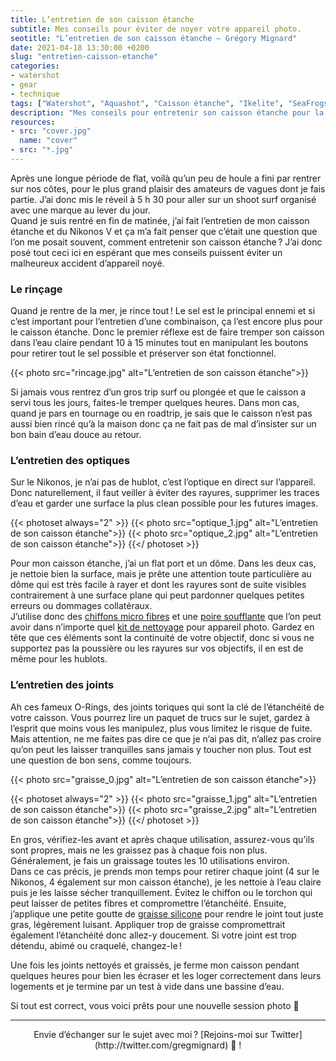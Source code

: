 ```yaml
---
title: L’entretien de son caisson étanche
subtitle: Mes conseils pour éviter de noyer votre appareil photo.
seotitle: "L’entretien de son caisson étanche — Grégory Mignard"
date: 2021-04-18 13:30:00 +0200
slug: "entretien-caisson-etanche"
categories:
- watershot
- gear
- technique
tags: ["Watershot", "Aquashot", "Caisson étanche", "Ikelite", "SeaFrogs", "SLP", "Aquatech", "Caisson", "Photo de surf", "Photo sous-marine", "Entretien", "Surf", "Vague"]
description: "Mes conseils pour entretenir son caisson étanche pour la photo de surf ou la photographie sous-marine."
resources:
- src: "cover.jpg"
  name: "cover"
- src: "*.jpg"
---
```


Après une longue période de flat, voilà qu’un peu de houle a fini par rentrer sur nos côtes, pour le plus grand plaisir des amateurs de vagues dont je fais partie. J’ai donc mis le réveil à 5 h 30 pour aller sur un shoot surf organisé avec une marque au lever du jour.  
Quand je suis rentré en fin de matinée, j’ai fait l’entretien de mon caisson étanche et du Nikonos V et ça m’a fait penser que c’était une question que l’on me posait souvent, comment entretenir son caisson étanche ? J’ai donc posé tout ceci ici en espérant que mes conseils puissent éviter un malheureux accident d’appareil noyé.

### Le rinçage

Quand je rentre de la mer, je rince tout ! Le sel est le principal ennemi et si c’est important pour l’entretien d’une combinaison, ça l’est encore plus pour le caisson étanche. Donc le premier réflexe est de faire tremper son caisson dans l’eau claire pendant 10 à 15 minutes tout en manipulant les boutons pour retirer tout le sel possible et préserver son état fonctionnel.

{{< photo src="rincage.jpg" alt="L’entretien de son caisson étanche">}}

Si jamais vous rentrez d’un gros trip surf ou plongée et que le caisson a servi tous les jours, faites-le tremper quelques heures. Dans mon cas, quand je pars en tournage ou en roadtrip, je sais que le caisson n’est pas aussi bien rincé qu’à la maison donc ça ne fait pas de mal d’insister sur un bon bain d’eau douce au retour.

### L’entretien des optiques

Sur le Nikonos, je n’ai pas de hublot, c’est l’optique en direct sur l’appareil. Donc naturellement, il faut veiller à éviter des rayures, supprimer les traces d’eau et garder une surface la plus clean possible pour les futures images.

{{< photoset always="2" >}}
{{< photo src="optique_1.jpg" alt="L’entretien de son caisson étanche">}}
{{< photo src="optique_2.jpg" alt="L’entretien de son caisson étanche">}}
{{</ photoset >}}

Pour mon caisson étanche, j’ai un flat port et un dôme. Dans les deux cas, je nettoie bien la surface, mais je prête une attention toute particulière au dôme qui est très facile à rayer et dont les rayures sont de suite visibles contrairement à une surface plane qui peut pardonner quelques petites erreurs ou dommages collatéraux.  
J’utilise donc des [chiffons micro fibres](https://www.digit-photo.com/CARUBA-Chiffon-Microfibre-20x20cm-rCARUBAD115772.html?dpa_id=23) et une [poire soufflante](https://www.digit-photo.com/CARUBA-Kit-de-Nettoyage-Poire-Pinceau-rCARUBAD105092.html?dpa_id=23) que l’on peut avoir dans n’importe quel [kit de nettoyage](https://www.digit-photo.com/HAMA-Kit-de-Nettoyage-Optic-Dry-rHAMA00005938.html?dpa_id=23) pour appareil photo. Gardez en tête que ces éléments sont la continuité de votre objectif, donc si vous ne supportez pas la poussière ou les rayures sur vos objectifs, il en est de même pour les hublots.

### L’entretien des joints

Ah ces fameux O-Rings, des joints toriques qui sont la clé de l’étanchéité de votre caisson. Vous pourrez lire un paquet de trucs sur le sujet, gardez à l’esprit que moins vous les manipulez, plus vous limitez le risque de fuite.    
Mais attention, ne me faites pas dire ce que je n’ai pas dit, n’allez pas croire qu’on peut les laisser tranquilles sans jamais y toucher non plus. Tout est une question de bon sens, comme toujours.

{{< photo src="graisse_0.jpg" alt="L’entretien de son caisson étanche">}}

{{< photoset always="2" >}}
{{< photo src="graisse_1.jpg" alt="L’entretien de son caisson étanche">}}
{{< photo src="graisse_2.jpg" alt="L’entretien de son caisson étanche">}}
{{</ photoset >}}

En gros, vérifiez-les avant et après chaque utilisation, assurez-vous qu’ils sont propres, mais ne les graissez pas à chaque fois non plus. Généralement, je fais un graissage toutes les 10 utilisations environ.  
Dans ce cas précis, je prends mon temps pour retirer chaque joint (4 sur le Nikonos, 4 également sur mon caisson étanche), je les nettoie à l’eau claire puis je les laisse sécher tranquillement. Évitez le chiffon ou le torchon qui peut laisser de petites fibres et compromettre l’étanchéité. Ensuite, j’applique une petite goutte de [graisse silicone](https://www.digit-photo.com/IKELITE-Tube-de-Graisse-Silicone-pour-Joints-de-Caisson-rIKELITE5020.html?dpa_id=23) pour rendre le joint tout juste gras, légèrement luisant. Appliquer trop de graisse compromettrait également l’étanchéité donc allez-y doucement. Si votre joint est trop détendu, abimé ou craquelé, changez-le !

Une fois les joints nettoyés et graissés, je ferme mon caisson pendant quelques heures pour bien les écraser et les loger correctement dans leurs logements et je termine par un test à vide dans une bassine d’eau.

Si tout est correct, vous voici prêts pour une nouvelle session photo 🤙

***

<center>Envie d’échanger sur le sujet avec moi ? [Rejoins-moi sur Twitter](http://twitter.com/gregmignard) 🐥 !</center>
